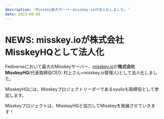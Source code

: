 ```yaml
---
description: 'Misskey最大サーバーmisskey.ioが法人化しました。'
date: 2023-08-08
---
```


# NEWS: misskey.ioが株式会社MisskeyHQとして法人化

Fediverseにおいて最大のMisskeyサーバー、[misskey.io](https://misskey.io/)が**株式会社MisskeyHQ**(代表取締役CEO: 村上さん=misskey.io管理人)として法人化しました。

MisskeyHQには、Misskeyプロジェクトリーダーであるsyuiloも取締役として参加します。

Misskeyプロジェクトは、MisskeyHQと協力してMisskeyを発展させていきます！
